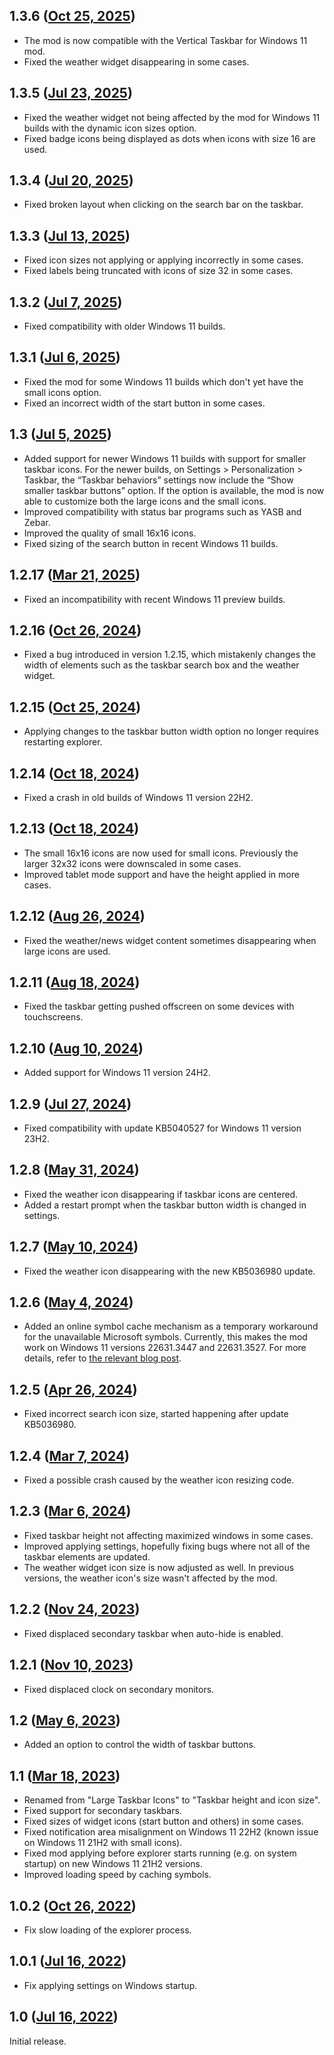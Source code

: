 ## 1.3.6 ([Oct 25, 2025](https://github.com/ramensoftware/windhawk-mods/blob/c4d4cec71ba7af4f3ff2b5ccdbb3ec9a4e4ed0dc/mods/taskbar-icon-size.wh.cpp))

* The mod is now compatible with the Vertical Taskbar for Windows 11 mod.
* Fixed the weather widget disappearing in some cases.

## 1.3.5 ([Jul 23, 2025](https://github.com/ramensoftware/windhawk-mods/blob/41660d0eb32800704d23663f91959e543fe6fb5f/mods/taskbar-icon-size.wh.cpp))

* Fixed the weather widget not being affected by the mod for Windows 11 builds with the dynamic icon sizes option.
* Fixed badge icons being displayed as dots when icons with size 16 are used.

## 1.3.4 ([Jul 20, 2025](https://github.com/ramensoftware/windhawk-mods/blob/c7ad7841b9abb457146ca62506e94451f3210b05/mods/taskbar-icon-size.wh.cpp))

* Fixed broken layout when clicking on the search bar on the taskbar.

## 1.3.3 ([Jul 13, 2025](https://github.com/ramensoftware/windhawk-mods/blob/b00021ce3d71d1b854c13daa040b58a5b05c8466/mods/taskbar-icon-size.wh.cpp))

* Fixed icon sizes not applying or applying incorrectly in some cases.
* Fixed labels being truncated with icons of size 32 in some cases.

## 1.3.2 ([Jul 7, 2025](https://github.com/ramensoftware/windhawk-mods/blob/f4cfa7d1a515ac3ae9e72793087ab9ff8fb889ca/mods/taskbar-icon-size.wh.cpp))

* Fixed compatibility with older Windows 11 builds.

## 1.3.1 ([Jul 6, 2025](https://github.com/ramensoftware/windhawk-mods/blob/f24431bf623008bd0d2ad6e4ba05c8788bbb6ebe/mods/taskbar-icon-size.wh.cpp))

* Fixed the mod for some Windows 11 builds which don't yet have the small icons option.
* Fixed an incorrect width of the start button in some cases.

## 1.3 ([Jul 5, 2025](https://github.com/ramensoftware/windhawk-mods/blob/cad5479d01f8bdd92144a219fcf6844a34e26c89/mods/taskbar-icon-size.wh.cpp))

* Added support for newer Windows 11 builds with support for smaller taskbar icons. For the newer builds, on Settings > Personalization > Taskbar, the “Taskbar behaviors” settings now include the “Show smaller taskbar buttons” option. If the option is available, the mod is now able to customize both the large icons and the small icons.
* Improved compatibility with status bar programs such as YASB and Zebar.
* Improved the quality of small 16x16 icons.
* Fixed sizing of the search button in recent Windows 11 builds.

## 1.2.17 ([Mar 21, 2025](https://github.com/ramensoftware/windhawk-mods/blob/b17320a6b8fe99338c82c8bcd7d948c9fabbb99d/mods/taskbar-icon-size.wh.cpp))

* Fixed an incompatibility with recent Windows 11 preview builds.

## 1.2.16 ([Oct 26, 2024](https://github.com/ramensoftware/windhawk-mods/blob/dfade00e1c4f9d0047b6b040ed8a08860b2421fe/mods/taskbar-icon-size.wh.cpp))

* Fixed a bug introduced in version 1.2.15, which mistakenly changes the width of elements such as the taskbar search box and the weather widget.

## 1.2.15 ([Oct 25, 2024](https://github.com/ramensoftware/windhawk-mods/blob/08efbf944927215f3f73bceca8389a9eccd6659b/mods/taskbar-icon-size.wh.cpp))

* Applying changes to the taskbar button width option no longer requires restarting explorer.

## 1.2.14 ([Oct 18, 2024](https://github.com/ramensoftware/windhawk-mods/blob/f467a936801ea310cbb3cb2b28c6dc161ad8b035/mods/taskbar-icon-size.wh.cpp))

* Fixed a crash in old builds of Windows 11 version 22H2.

## 1.2.13 ([Oct 18, 2024](https://github.com/ramensoftware/windhawk-mods/blob/15a36d25f1e1d553934030cd6f4e0263a7eec31c/mods/taskbar-icon-size.wh.cpp))

* The small 16x16 icons are now used for small icons. Previously the larger 32x32 icons were downscaled in some cases.
* Improved tablet mode support and have the height applied in more cases.

## 1.2.12 ([Aug 26, 2024](https://github.com/ramensoftware/windhawk-mods/blob/7ad7264eae826e7b96ebb07e04770e175f5fee9e/mods/taskbar-icon-size.wh.cpp))

* Fixed the weather/news widget content sometimes disappearing when large icons are used.

## 1.2.11 ([Aug 18, 2024](https://github.com/ramensoftware/windhawk-mods/blob/68b57c0b24b7d2ef165ac7a4698ee8f2591fc445/mods/taskbar-icon-size.wh.cpp))

* Fixed the taskbar getting pushed offscreen on some devices with touchscreens.

## 1.2.10 ([Aug 10, 2024](https://github.com/ramensoftware/windhawk-mods/blob/e3b2fcf725fb4688a56af83dd299f2605182cdcc/mods/taskbar-icon-size.wh.cpp))

* Added support for Windows 11 version 24H2.

## 1.2.9 ([Jul 27, 2024](https://github.com/ramensoftware/windhawk-mods/blob/7e0bd27ae1d12ae639497fbc9b48bb791f98b078/mods/taskbar-icon-size.wh.cpp))

* Fixed compatibility with update KB5040527 for Windows 11 version 23H2.

## 1.2.8 ([May 31, 2024](https://github.com/ramensoftware/windhawk-mods/blob/09d81d6358f4f0fc82e59541b4f0e6daaaad19fd/mods/taskbar-icon-size.wh.cpp))

* Fixed the weather icon disappearing if taskbar icons are centered.
* Added a restart prompt when the taskbar button width is changed in settings.

## 1.2.7 ([May 10, 2024](https://github.com/ramensoftware/windhawk-mods/blob/16879e75ab4846ac6eaf63c32539abc516850756/mods/taskbar-icon-size.wh.cpp))

* Fixed the weather icon disappearing with the new KB5036980 update.

## 1.2.6 ([May 4, 2024](https://github.com/ramensoftware/windhawk-mods/blob/76eac50ecafbe606e0840cb0c250afb8cfb7eb00/mods/taskbar-icon-size.wh.cpp))

* Added an online symbol cache mechanism as a temporary workaround for the unavailable Microsoft symbols. Currently, this makes the mod work on Windows 11 versions 22631.3447 and 22631.3527. For more details, refer to [the relevant blog post](https://ramensoftware.com/windhawk-and-symbol-download-errors).

## 1.2.5 ([Apr 26, 2024](https://github.com/ramensoftware/windhawk-mods/blob/159dc6e1497d197eb5613eb190f4909ef8ab667b/mods/taskbar-icon-size.wh.cpp))

* Fixed incorrect search icon size, started happening after update KB5036980.

## 1.2.4 ([Mar 7, 2024](https://github.com/ramensoftware/windhawk-mods/blob/23514c6d6153a7fe6a79382b37c9b2c3fbf4003c/mods/taskbar-icon-size.wh.cpp))

* Fixed a possible crash caused by the weather icon resizing code.

## 1.2.3 ([Mar 6, 2024](https://github.com/ramensoftware/windhawk-mods/blob/ccfedcb3f0ad1013cb821d360c6375c5cb5e3626/mods/taskbar-icon-size.wh.cpp))

* Fixed taskbar height not affecting maximized windows in some cases.
* Improved applying settings, hopefully fixing bugs where not all of the taskbar elements are updated.
* The weather widget icon size is now adjusted as well. In previous versions, the weather icon's size wasn't affected by the mod.

## 1.2.2 ([Nov 24, 2023](https://github.com/ramensoftware/windhawk-mods/blob/d1b9a9260c59f7f721e3439496eee9d0dafc5c2b/mods/taskbar-icon-size.wh.cpp))

* Fixed displaced secondary taskbar when auto-hide is enabled.

## 1.2.1 ([Nov 10, 2023](https://github.com/ramensoftware/windhawk-mods/blob/d28ad7f818078e99a4ccc492486bfcf534bf016e/mods/taskbar-icon-size.wh.cpp))

* Fixed displaced clock on secondary monitors.

## 1.2 ([May 6, 2023](https://github.com/ramensoftware/windhawk-mods/blob/3c6652f30f4745c6ab50521fb879edd22ed2aba2/mods/taskbar-icon-size.wh.cpp))

* Added an option to control the width of taskbar buttons.

## 1.1 ([Mar 18, 2023](https://github.com/ramensoftware/windhawk-mods/blob/a4f9caa90467d6d6f733dafc41ec9d078b6091cb/mods/taskbar-icon-size.wh.cpp))

* Renamed from "Large Taskbar Icons" to "Taskbar height and icon size".
* Fixed support for secondary taskbars.
* Fixed sizes of widget icons (start button and others) in some cases.
* Fixed notification area misalignment on Windows 11 22H2 (known issue on Windows 11 21H2 with small icons).
* Fixed mod applying before explorer starts running (e.g. on system startup) on new Windows 11 21H2 versions.
* Improved loading speed by caching symbols.

## 1.0.2 ([Oct 26, 2022](https://github.com/ramensoftware/windhawk-mods/blob/63a96e571a9ba6b6046b53a95c1ad52a22a0b9ef/mods/taskbar-icon-size.wh.cpp))

* Fix slow loading of the explorer process.

## 1.0.1 ([Jul 16, 2022](https://github.com/ramensoftware/windhawk-mods/blob/48e7136058f779e6e377fd36d37111d13599ea01/mods/taskbar-icon-size.wh.cpp))

* Fix applying settings on Windows startup.

## 1.0 ([Jul 16, 2022](https://github.com/ramensoftware/windhawk-mods/blob/af745c3a60a4837818ddbcec7de5cbdf8ecfd0bf/mods/taskbar-icon-size.wh.cpp))

Initial release.
